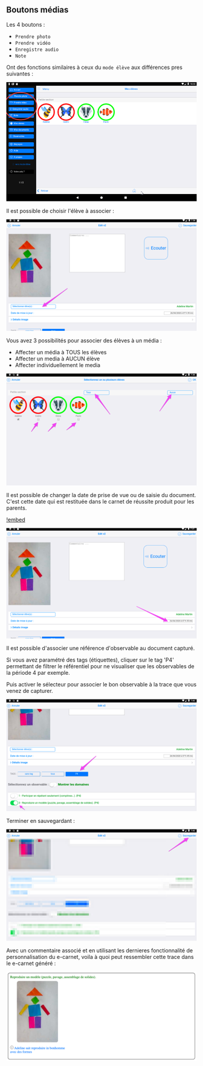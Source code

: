 ## Boutons médias

Les 4 boutons : 

- `Prendre photo`
- `Prendre vidéo`
- `Enregistre audio`
- `Note`

Ont des fonctions similaires à ceux du `mode élève` aux différences pres suivantes : 

![Boutons capture](screenshots/2018-01-27-18-35-23.png)

Il est possible de choisir l'élève à associer : 

<!-- ![Association document avec élève](screenshots/2018-01-27-18-36-33.png) -->

![Association document avec élève](screenshots/2020-04-26-07-37-37.png)

Vous avez 3 possibilités pour associer des élèves à un média : 

- Affecter un média à TOUS les élèves
- Affecter un media à AUCUN élève
- Affecter individuellement le media

![Selecteur d'élève](screenshots/2020-04-26-07-38-56.png)

Il est possible de changer la date de prise de vue ou de saisie du document. C'est cette date qui est restituée dans le carnet de réussite produit pour les parents.

<!-- ![Modification date du document](screenshots/2018-01-27-18-38-43.png) -->

[!embed](https://www.youtube.com/watch?v=N4qnMq5nE2A)

![Modification date du document](screenshots/2020-04-26-07-42-00.png)

Il est possible d'associer une référence d'observable au document capturé.

<!-- ![Affectation à un observable du référentiel](screenshots/2018-01-27-18-40-31.png) -->

Si vous avez paramétré des tags (étiquettes), cliquer sur le tag 'P4' permettant de filtrer le référentiel pour ne visualiser que les observables de la période 4 par exemple.

Puis activer le sélecteur pour associer le bon observable à la trace que vous venez de capturer.

![Affectation à un observable du référentiel](screenshots/2020-04-26-07-46-36.png)

Terminer en sauvegardant :

![Sauvegarder trace](screenshots/2020-04-26-07-48-03.png)

Avec un commentaire associé et en utilisant les dernieres fonctionnalité de personnalisation du e-carnet, voila à quoi peut ressembler cette trace dans le e-carnet généré : 

![extrait avec une trace](screenshots/2020-04-26-08-12-00.png)


